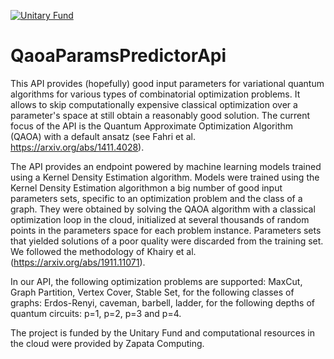 [![Unitary Fund](https://img.shields.io/badge/Supported%20By-UNITARY%20FUND-brightgreen.svg?style=for-the-badge)](http://unitary.fund)
# QaoaParamsPredictorApi

This API provides (hopefully) good input parameters for variational quantum algorithms for various types of combinatorial optimization problems. It allows to skip computationally expensive classical optimization over a parameter's space at still obtain a reasonably good solution. The current focus of the API is the Quantum Approximate Optimization Algorithm (QAOA) with a default ansatz (see Fahri et al. https://arxiv.org/abs/1411.4028).

The API provides an endpoint powered by machine learning models trained using a Kernel Density Estimation algorithm. Models were trained using the Kernel Density Estimation algorithmon a big number of good input parameters sets, specific to an optimization problem and the class of a graph. They were obtained by solving the QAOA algorithm with a classical optimization loop in the cloud, initialized at several thousands of random points in the parameters space for each problem instance. Parameters sets that yielded solutions of a poor quality were discarded from the training set. We followed the methodology of Khairy et al. (https://arxiv.org/abs/1911.11071).

In our API, the following optimization problems are supported: MaxCut, Graph Partition, Vertex Cover, Stable Set, for the following classes of graphs: Erdos-Renyi, caveman, barbell, ladder, for the following depths of quantum circuits: p=1, p=2, p=3 and p=4.

The project is funded by the Unitary Fund and computational resources in the cloud were provided by Zapata Computing.
